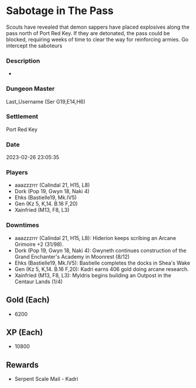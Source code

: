# Sabotage in The Pass
Scouts have revealed that demon sappers have placed explosives along the pass north of Port Red Key. If they are detonated, the pass could be blocked, requiring weeks of time to clear the way for reinforcing armies. Go intercept the saboteurs
### Description
-
### Dungeon Master
Last_Username (Ser G19,E14,H6)
### Settlement
Port Red Key
### Date
2023-02-26 23:05:35
### Players
* aaazzzrrr (Calindal 21, H15, L8)
* Dork (Pop 19, Gwyn 18, Naki 4)
* Ehks (Bastielle19, Mk.IV5)
* Gen (Kz 5, K,14. B.16 F,20)
* Xainfried (M13, F8, L3)
### Downtimes
* aaazzzrrr (Calindal 21, H15, L8): Hiderion keeps scribing an Arcane Grimoire +2 (31/98).
* Dork (Pop 19, Gwyn 18, Naki 4): Gwyneth continues construction of the Grand Enchanter's Academy in Moonrest (8/12)
* Ehks (Bastielle19, Mk.IV5): Bastielle completes the docks in Shea's Wake
* Gen (Kz 5, K,14. B.16 F,20): Kadri earns 406 gold doing arcane research.
* Xainfried (M13, F8, L3): Myldris begins building an Outpost in the Centaur Lands (1/4)
## Gold (Each)
* 6200
## XP (Each)
* 10800
## Rewards
* Serpent Scale Mail - Kadri